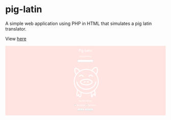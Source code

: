 # pig-latin
A simple web application using PHP in HTML that simulates a pig latin translator. 

View [here](http://i6.cims.nyu.edu/~ael465/assign4/assign4.html)

![pig-latin](https://raw.githubusercontent.com/alisonelee/pig-latin/master/img/screenshot.png)